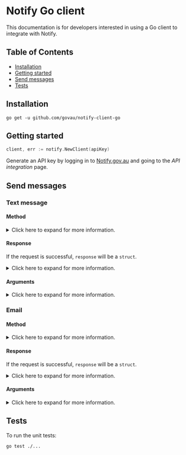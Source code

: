 # Notify Go client

This documentation is for developers interested in using a Go client to integrate with Notify.

## Table of Contents

- [Installation](#installation)
- [Getting started](#getting-started)
- [Send messages](#send-messages)
- [Tests](#tests)

## Installation

```shell
go get -u github.com/govau/notify-client-go
```

## Getting started

```Go
client, err := notify.NewClient(apiKey)
```

Generate an API key by logging in to [Notify.gov.au](https://notify.gov.au) and going to the _API integration_ page.

## Send messages

### Text message

#### Method

<details>
<summary>
Click here to expand for more information.
</summary>

```go
resp, err := client.SendSMS(
  templateID,
  phoneNumber,
  notify.Reference("Sam's reminders"),
  notify.Personalisation{
    {"name", "Sam"},
  },
)
```

</details>

#### Response

If the request is successful, `response` will be a `struct`.

<details>
<summary>
Click here to expand for more information.
</summary>

```go
{
    ID: "bfb50d92-100d-4b8b-b559-14fa3b091cda",
    Reference: "Sam's reminders",
    Content: {
        Body: "Hi Sam, just a reminder to visit the post office today.",
        FromNumber: "0400000000"
    },
    URI: "https://rest-api.notify.gov.au/v2/notifications/ceb50d92-100d-4b8b-b559-14fa3b091cd",
    Template: {
        ID: "ceb50d92-100d-4b8b-b559-14fa3b091cda",
        Version: 1,
        URI: "https://rest-api.notify.gov.au/v2/templates/bfb50d92-100d-4b8b-b559-14fa3b091cda"
    },
}
```

</details>

#### Arguments

<details>
<summary>
Click here to expand for more information.
</summary>

##### `phoneNumber`

The phone number of the recipient, only required for sms notifications.

##### `templateID`

Find by clicking **API info** for the template you want to send.

##### `options`

###### `Reference`

An optional identifier you generate. The `Reference` can be used as a unique reference for the notification. Because Notify does not require this reference to be unique you could also use this reference to identify a batch or group of notifications.

You can omit this argument if you do not require a reference for the notification.

##### `Personalisation`

If a template has placeholders, you need to provide their values, for example:

```go
p := notify.Personalisation{
    {"name", "Daniel Smith"},
    {"age", "23"}
},
```

This does not need to be provided if your template does not contain placeholders.

##### `SMSSenderID`

Optional. Specifies the identifier of the sms sender to set for the notification. The identifiers are found in your service Settings, when you 'Manage' your 'Text message sender'.

If you omit this argument your default sms sender will be set for the notification.

Example usage with optional reference -

</details>

### Email

#### Method

<details>
<summary>
Click here to expand for more information.
</summary>

```go
sent, erra := client.SendEmail(
    "effc255a-d233-4f3f-949a-15915c45b6f0",
    "dan@email.com",
    notify.Personalisation{
        {"name", "Dan"},
    },
)
```

</details>

#### Response

If the request is successful, `response` will be a `struct`.

<details>
<summary>
Click here to expand for more information.
</summary>

```go
{
    ID: "bfb50d92-100d-4b8b-b559-14fa3b091cda",
    Reference: "Sam's reminders",
    Content: {
        Subject: "Physio",
        Body: "Hi Sam, you have a physio appointment at 2pm.",
        FromEmail: "reminders@email.com"
    },
    URI: "https://rest-api.notify.gov.au/v2/notifications/ceb50d92-100d-4b8b-b559-14fa3b091cd",
    Template: {
        ID: "ceb50d92-100d-4b8b-b559-14fa3b091cda",
        Version: 1,
        URI: "https://rest-api.notify.gov.au/v2/templates/bfb50d92-100d-4b8b-b559-14fa3b091cda"
    },
}
```

</details>

#### Arguments

<details>
<summary>
Click here to expand for more information.
</summary>

##### `emailAddress`

The email address of the recipient, only required for email notifications.

##### `templateID`

Find by clicking **API info** for the template you want to send.

##### `options`

###### `Reference`

An optional identifier you generate. The `reference` can be used as a unique reference for the notification. Because Notify does not require this reference to be unique you could also use this reference to identify a batch or group of notifications.

You can omit this argument if you do not require a reference for the notification.

###### `EmailReplyToID`

Optional. Specifies the identifier of the email reply-to address to set for the notification. The identifiers are found in your service Settings, when you 'Manage' your 'Email reply to addresses'.

If you omit this argument your default email reply-to address will be set for the notification.

###### `Personalisation`

If a template has placeholders, you need to provide their values, for example:

```go
p := notify.Personalisation{
    {"name", "Daniel Smith"},
    {"age", "23"}
},
```

</details>

## Tests

To run the unit tests:

```sh
go test ./...
```
